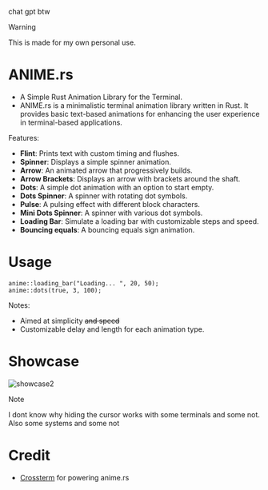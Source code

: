 chat gpt btw
> [!WARNING]
> This is made for my own personal use.
# ANIME.rs
- A Simple Rust Animation Library for the Terminal.
- ANIME.rs is a minimalistic terminal animation library written in Rust. It provides basic text-based animations for enhancing the user experience in terminal-based applications.

Features:
- **Flint**: Prints text with custom timing and flushes.
- **Spinner**: Displays a simple spinner animation.
- **Arrow**: An animated arrow that progressively builds.
- **Arrow Brackets**: Displays an arrow with brackets around the shaft.
- **Dots**: A simple dot animation with an option to start empty.
- **Dots Spinner**: A spinner with rotating dot symbols.
- **Pulse**: A pulsing effect with different block characters.
- **Mini Dots Spinner**: A spinner with various dot symbols.
- **Loading Bar**: Simulate a loading bar with customizable steps and speed.
- **Bouncing equals**: A bouncing equals sign animation.

# Usage
```
anime::loading_bar("Loading... ", 20, 50);
anime::dots(true, 3, 100);
```
Notes:
- Aimed at simplicity ~~and speed~~
- Customizable delay and length for each animation type.
# Showcase
![showcase2](https://github.com/user-attachments/assets/45d5cf8b-d143-4595-a206-c140982c6673)
> [!NOTE]
> I dont know why hiding the cursor works with some terminals and some not.
> Also some systems and some not
# Credit
- [Crossterm](http://github.com/crossterm-rs/crossterm) for powering anime.rs
